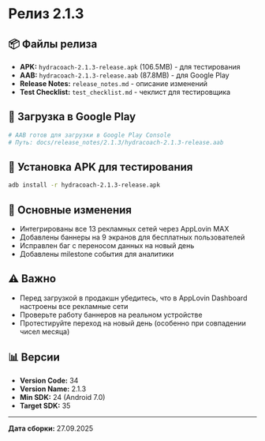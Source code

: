 # Релиз 2.1.3

## 📦 Файлы релиза
- **APK:** `hydracoach-2.1.3-release.apk` (106.5MB) - для тестирования
- **AAB:** `hydracoach-2.1.3-release.aab` (87.8MB) - для Google Play
- **Release Notes:** `release_notes.md` - описание изменений
- **Test Checklist:** `test_checklist.md` - чеклист для тестировщика

## 🚀 Загрузка в Google Play
```bash
# AAB готов для загрузки в Google Play Console
# Путь: docs/release_notes/2.1.3/hydracoach-2.1.3-release.aab
```

## 📱 Установка APK для тестирования
```bash
adb install -r hydracoach-2.1.3-release.apk
```

## 🎯 Основные изменения
- Интегрированы все 13 рекламных сетей через AppLovin MAX
- Добавлены баннеры на 9 экранов для бесплатных пользователей
- Исправлен баг с переносом данных на новый день
- Добавлены milestone события для аналитики

## ⚠️ Важно
- Перед загрузкой в продакшн убедитесь, что в AppLovin Dashboard настроены все рекламные сети
- Проверьте работу баннеров на реальном устройстве
- Протестируйте переход на новый день (особенно при совпадении чисел месяца)

## 📊 Версии
- **Version Code:** 34
- **Version Name:** 2.1.3
- **Min SDK:** 24 (Android 7.0)
- **Target SDK:** 35

---
**Дата сборки:** 27.09.2025